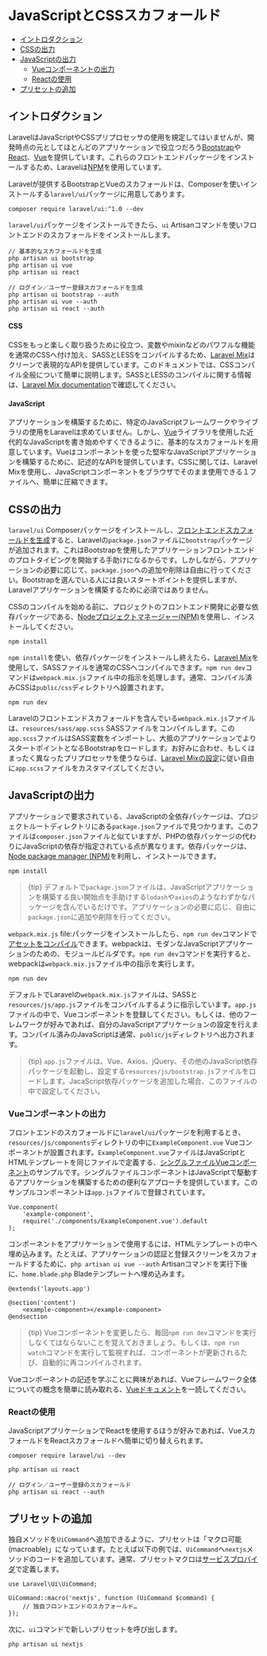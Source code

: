 # JavaScriptとCSSスカフォールド

- [イントロダクション](#introduction)
- [CSSの出力](#writing-css)
- [JavaScriptの出力](#writing-javascript)
    - [Vueコンポーネントの出力](#writing-vue-components)
    - [Reactの使用](#using-react)
- [プリセットの追加](#adding-presets)

<a name="introduction"></a>
## イントロダクション

LaravelはJavaScriptやCSSプリプロセッサの使用を規定してはいませんが、開発時点の元としてほとんどのアプリケーションで役立つだろう[Bootstrap](https://getbootstrap.com)や[React](https://reactjs.org/)、[Vue](https://vuejs.org)を提供しています。これらのフロントエンドパッケージをインストールするため、Laravelは[NPM](https://www.npmjs.org)を使用しています。

Laravelが提供するBootstrapとVueのスカフォールドは、Composerを使いインストールする`laravel/ui`パッケージに用意してあります。

    composer require laravel/ui:^1.0 --dev

`laravel/ui`パッケージをインストールできたら、`ui` Artisanコマンドを使いフロントエンドのスカフォールドをインストールします。

    // 基本的なスカフォールドを生成
    php artisan ui bootstrap
    php artisan ui vue
    php artisan ui react

    // ログイン／ユーザー登録スカフォールドを生成
    php artisan ui bootstrap --auth
    php artisan ui vue --auth
    php artisan ui react --auth

#### CSS

CSSをもっと楽しく取り扱うために役立つ、変数やmixinなどのパワフルな機能を通常のCSSへ付け加え、SASSとLESSをコンパイルするため、[Laravel Mix](/docs/{{version}}/mix)はクリーンで表現的なAPIを提供しています。このドキュメントでは、CSSコンパイル全般について簡単に説明します。SASSとLESSのコンパイルに関する情報は、[Laravel Mix documentation](/docs/{{version}}/mix)で確認してください。

#### JavaScript

アプリケーションを構築するために、特定のJavaScriptフレームワークやライブラリの使用をLaravelは求めていません。しかし、[Vue](https://vuejs.org)ライブラリを使用した近代的なJavaScriptを書き始めやすくできるように、基本的なスカフォールドを用意しています。Vueはコンポーネントを使った堅牢なJavaScriptアプリケーションを構築するために、記述的なAPIを提供しています。CSSに関しては、Laravel Mixを使用し、JavaScriptコンポーネントをブラウザでそのまま使用できる１ファイルへ、簡単に圧縮できます。

<a name="writing-css"></a>
## CSSの出力

`laravel/ui` Composerパッケージをインストールし、[フロントエンドスカフォールドを生成](#introduction)すると、Laravelの`package.json`ファイルに`bootstrap`パッケージが追加されます。これはBootstrapを使用したアプリケーションフロントエンドのプロトタイピングを開始する手助けになるからです。しかしながら、アプリケーションの必要に応じて、`package.json`への追加や削除は自由に行ってください。Bootstrapを選んでいる人には良いスタートポイントを提供しますが、Laravelアプリケーションを構築するために必須ではありません。

CSSのコンパイルを始める前に、プロジェクトのフロントエンド開発に必要な依存パッケージである、[Nodeプロジェクトマネージャー(NPM)](https://www.npmjs.org)を使用し、インストールしてください。

    npm install

`npm install`を使い、依存パッケージをインストールし終えたら、[Laravel Mix](/docs/{{version}}/mix#working-with-stylesheets)を使用して、SASSファイルを通常のCSSへコンパイルできます。`npm run dev`コマンドは`webpack.mix.js`ファイル中の指示を処理します。通常、コンパイル済みCSSは`public/css`ディレクトリへ設置されます。

    npm run dev

Laravelのフロントエンドスカフォールドを含んでいる`webpack.mix.js`ファイルは、`resources/sass/app.scss` SASSファイルをコンパイルします。この`app.scss`ファイルはSASS変数をインポートし、大抵のアプリケーションでよりスタートポイントとなるBootstrapをロードします。お好みに合わせ、もしくはまったく異なったプリプロセッサを使うならば、[Laravel Mixの設定](/docs/{{version}}/mix)に従い自由に`app.scss`ファイルをカスタマイズしてください。

<a name="writing-javascript"></a>
## JavaScriptの出力

アプリケーションで要求されている、JavaScriptの全依存パッケージは、プロジェクトルートディレクトリにある`package.json`ファイルで見つかります。このファイルは`composer.json`ファイルと似ていますが、PHPの依存パッケージの代わりにJavaScriptの依存が指定されている点が異なります。依存パッケージは、[Node package manager (NPM)](https://www.npmjs.org)を利用し、インストールできます。

    npm install

> {tip} デフォルトで`package.json`ファイルは、JavaScriptアプリケーションを構築する良い開始点を手助けする`lodash`や`axios`のようなわずかなパッケージを含んでいるだけです。アプリケーションの必要に応じ、自由に`package.json`に追加や削除を行ってください。

`webpack.mix.js` file:パッケージをインストールしたら、`npm run dev`コマンドで[アセットをコンパイル](/docs/{{version}}/mix)できます。webpackは、モダンなJavaScriptアプリケーションのための、モジュールビルダです。`npm run dev`コマンドを実行すると、webpackは`webpack.mix.js`ファイル中の指示を実行します。

    npm run dev

デフォルトでLaravelの`webpack.mix.js`ファイルは、SASSと`resources/js/app.js`ファイルをコンパイルするように指示しています。`app.js`ファイルの中で、Vueコンポーネントを登録してください。もしくは、他のフーレムワークが好みであれば、自分のJavaScriptアプリケーションの設定を行えます。コンパイル済みのJavaScriptは通常、`public/js`ディレクトリへ出力されます。

> {tip} `app.js`ファイルは、Vue、Axios、jQuery、その他のJavaScript依存パッケージを起動し、設定する`resources/js/bootstrap.js`ファイルをロードします。JacaScript依存パッケージを追加した場合、このファイルの中で設定してください。

<a name="writing-vue-components"></a>
### Vueコンポーネントの出力

フロントエンドのスカフォールドに`laravel/ui`パッケージを利用するとき、`resources/js/components`ディレクトリの中に`ExampleComponent.vue` Vueコンポーネントが設置されます。`ExampleComponent.vue`ファイルはJavaScriptとHTMLテンプレートを同じファイルで定義する、[シングルファイルVueコンポーネント](https://vuejs.org/guide/single-file-components)のサンプルです。シングルファイルコンポーネントはJavaScriptで駆動するアプリケーションを構築するための便利なアプローチを提供しています。このサンプルコンポーネントは`app.js`ファイルで登録されています。

    Vue.component(
        'example-component',
        require('./components/ExampleComponent.vue').default
    );

コンポーネントをアプリケーションで使用するには、HTMLテンプレートの中へ埋め込みます。たとえば、アプリケーションの認証と登録スクリーンをスカフォールドするために、`php artisan ui vue --auth` Artisanコマンドを実行下後に、`home.blade.php` Bladeテンプレートへ埋め込みます。

    @extends('layouts.app')

    @section('content')
        <example-component></example-component>
    @endsection

> {tip} Vueコンポーネントを変更したら、毎回`npm run dev`コマンドを実行しなくてはならないことを覚えておきましょう。もしくは、`npm run watch`コマンドを実行して監視すれば、コンポーネントが更新されるたび、自動的に再コンパイルされます。

Vueコンポーネントの記述を学ぶことに興味があれば、Vueフレームワーク全体についての概念を簡単に読み取れる、[Vueドキュメント](https://vuejs.org/guide/)を一読してください。

<a name="using-react"></a>
### Reactの使用

JavaScriptアプリケーションでReactを使用するほうが好みであれば、VueスカフォールドをReactスカフォールドへ簡単に切り替えられます。

    composer require laravel/ui --dev

    php artisan ui react

    // ログイン／ユーザー登録のスカフォールド
    php artisan ui react --auth

<a name="adding-presets"></a>
## プリセットの追加

独自メソッドを`UiCommand`へ追加できるように、プリセットは「マクロ可能(macroable)」になっています。たとえば以下の例では、`UiCommand`へ`nextjs`メソッドのコードを追加しています。通常、プリセットマクロは[サービスプロバイダ](/docs/{{version}}/providers)で定義します。

    use Laravel\Ui\UiCommand;

    UiCommand::macro('nextjs', function (UiCommand $command) {
        // 独自フロントエンドのスカフォールド…
    });

次に、`ui`コマンドで新しいプリセットを呼び出します。

    php artisan ui nextjs
